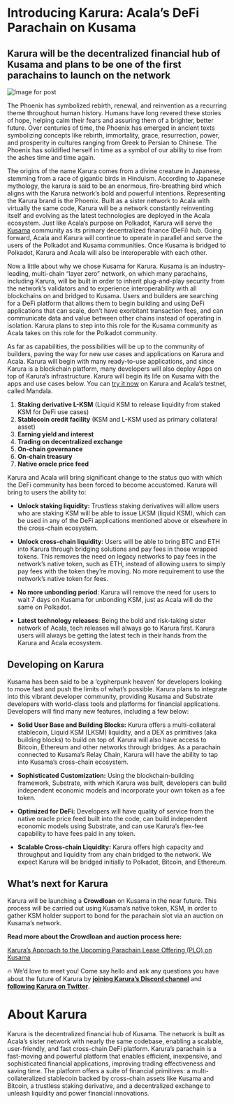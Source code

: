 # **Introducing Karura: Acala’s DeFi Parachain on Kusama**

## Karura will be the decentralized financial hub of Kusama and plans to be one of the first parachains to launch on the network

![Image for post](https://miro.medium.com/max/1600/0*nr7tcscsg65Yy_zx)

The Phoenix has symbolized rebirth, renewal, and reinvention as a recurring theme throughout human history. Humans have long revered these stories of hope, helping calm their fears and assuring them of a brighter, better future. Over centuries of time, the Phoenix has emerged in ancient texts symbolizing concepts like rebirth, immortality, grace, resurrection, power, and prosperity in cultures ranging from Greek to Persian to Chinese. The Phoenix has solidified herself in time as a symbol of our ability to rise from the ashes time and time again.

The origins of the name Karura comes from a divine creature in Japanese, stemming from a race of gigantic birds in Hinduism. According to Japanese mythology, the karura is said to be an enormous, fire-breathing bird which aligns with the Karura network’s bold and powerful intentions. Representing the Karura brand is the Phoenix. Built as a sister network to Acala with virtually the same code, Karura will be a network constantly reinventing itself and evolving as the latest technologies are deployed in the Acala ecosystem. Just like Acala’s purpose on Polkadot, Karura will serve the [Kusama](http://kusama.network) community as its primary decentralized finance (DeFi) hub. Going forward, Acala and Karura will continue to operate in parallel and serve the users of the Polkadot and Kusama communities. Once Kusama is bridged to Polkadot, Karura and Acala will also be interoperable with each other.

Now a little about why we chose Kusama for Karura. Kusama is an industry-leading, multi-chain “layer zero” network, on which many parachains, including Karura, will be built in order to inherit plug-and-play security from the network’s validators and to experience interoperability with all blockchains on and bridged to Kusama. Users and builders are searching for a DeFi platform that allows them to begin building and using DeFi applications that can scale, don’t have exorbitant transaction fees, and can communicate data and value between other chains instead of operating in isolation. Karura plans to step into this role for the Kusama community as Acala takes on this role for the Polkadot community.

As far as capabilities, the possibilities will be up to the community of builders, paving the way for new use cases and applications on Karura and Acala. Karura will begin with many ready-to-use applications, and since Karura is a blockchain platform, many developers will also deploy Apps on top of Karura’s infrastructure. Karura will begin its life on Kusama with the apps and use cases below. You can [try it now](https://apps.acala.network/) on Karura and Acala’s testnet, called Mandala.

1.  **Staking derivative L-KSM** (Liquid KSM to release liquidity from staked KSM for DeFi use cases)
2.  **Stablecoin credit facility** (KSM and L-KSM used as primary collateral asset)
3.  **Earning yield and interest**
4.  **Trading on decentralized exchange**
5.  **On-chain governance**
6.  **On-chain treasury**
7.  **Native oracle price feed**

Karura and Acala will bring significant change to the status quo with which the DeFi community has been forced to become accustomed. Karura will bring to users the ability to:

- **Unlock staking liquidity:** Trustless staking derivatives will allow users who are staking KSM will be able to issue LKSM (liquid KSM), which can be used in any of the DeFi applications mentioned above or elsewhere in the cross-chain ecosystem.

- **Unlock cross-chain liquidity**: Users will be able to bring BTC and ETH into Karura through bridging solutions and pay fees in those wrapped tokens. This removes the need on legacy networks to pay fees in the network’s native token, such as ETH, instead of allowing users to simply pay fees with the token they’re moving. No more requirement to use the network’s native token for fees.

- **No more unbonding period**: Karura will remove the need for users to wait 7 days on Kusama for unbonding KSM, just as Acala will do the same on Polkadot.

- **Latest technology releases**: Being the bold and risk-taking sister network of Acala, tech releases will always go to Karura first. Karura users will always be getting the latest tech in their hands from the Karura and Acala ecosystem.

## **Developing on Karura**

Kusama has been said to be a ‘cypherpunk heaven’ for developers looking to move fast and push the limits of what’s possible. Karura plans to integrate into this vibrant developer community, providing Kusama and Substrate developers with world-class tools and platforms for financial applications. Developers will find many new features, including a few below:

- **Solid User Base and Building Blocks:** Kurura offers a multi-collateral stablecoin, Liquid KSM (LKSM) liquidity, and a DEX as primitives (aka building blocks) to build on top of. Karura will also have access to Bitcoin, Ethereum and other networks through bridges. As a parachain connected to Kusama’s Relay Chain, Karura will have the ability to tap into Kusama’s cross-chain ecosystem.

- **Sophisticated Customization:** Using the blockchain-building framework, Substrate, with which Karura was built, developers can build independent economic models and incorporate your own token as a fee token.
- **Optimized for DeFi:** Developers will have quality of service from the native oracle price feed built into the code, can build independent economic models using Substrate, and can use Karura’s flex-fee capability to have fees paid in any token.
- **Scalable Cross-chain Liquidity:** Karura offers high capacity and throughput and liquidity from any chain bridged to the network. We expect Karura will be bridged initially to Polkadot, Bitcoin, and Ethereum.

## **What’s next for Karura**

Karura will be launching a **Crowdloan** on Kusama in the near future. This process will be carried out using Kusama’s native token, KSM, in order to gather KSM holder support to bond for the parachain slot via an auction on Kusama’s network.

**Read more about the Crowdloan and auction process here:**

[Karura’s Approach to the Upcoming Parachain Lease Offering (PLO) on Kusama](https://medium.com/acalanetwork/karuras-approach-to-the-upcoming-parachain-lease-offering-plo-on-kusama-12fbf09ee463)

🔥 We’d love to meet you! Come say hello and ask any questions you have about the future of Karura by [**joining Karura’s Discord channel**](https://discord.gg/HpsZx5r) and [**following Karura on Twitter**](https://twitter.com/karuranetwork).

# **About Karura**

Karura is the decentralized financial hub of Kusama. The network is built as Acala’s sister network with nearly the same codebase, enabling a scalable, user-friendly, and fast cross-chain DeFi platform. Karura’s parachain is a fast-moving and powerful platform that enables efficient, inexpensive, and sophisticated financial applications, improving trading effectiveness and saving time. The platform offers a suite of financial primitives: a multi-collateralized stablecoin backed by cross-chain assets like Kusama and Bitcoin, a trustless staking derivative, and a decentralized exchange to unleash liquidity and power financial innovations.
